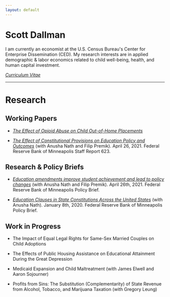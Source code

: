 ```yaml
---
layout: default
---
```



# Scott Dallman

I am currently an economist at the U.S. Census Bureau's Center for Enterprise Dissemination (CED). My research interests are in applied demographic & labor economics related to child well-being, health, and human capital investment.

[_Curriculum Vitae_](/images/CV.pdf)

---

# Research

## Working Papers

- [_The Effect of Opioid Abuse on Child Out-of-Home Placements_](/images/JMP_ScottDallman.pdf)

- [_The Effect of Constitutional Provisions on Education Policy and Outcomes_](https://www.minneapolisfed.org/research/sr/sr623.pdf) (with Anusha Nath and Filip Premik). April 26, 2021. Federal Reserve Bank of Minneapolis Staff Report 623.


## Research & Policy Briefs

- [_Education amendments improve student achievement and lead to policy changes_](https://www.minneapolisfed.org/~/media/assets/articles/2021/education-amendments-improve-student-achievement-and-school-funding/fed-edugap-amendment-research-summary.pdf?la=en) (with Anusha Nath and Filip Premik).  April 26th, 2021.  Federal Reserve Bank of Minneapolis Policy Brief. 

- [_Education Clauses in State Constitutions Across the United States_](https://www.minneapolisfed.org/~/media/assets/articles/2020/education-clauses-in-state-constitutions-across-the-united-states/education-clauses-in-state-constitutions-across-the-united-states.pdf?la=en) (with Anusha Nath).  January 8th, 2020.  Federal Reserve Bank of Minneapolis Policy Brief. 


## Work in Progress

- The Impact of Equal Legal Rights for Same-Sex Married Couples on Child Adoptions

- The Effects of Public Housing Assistance on Educational Attainment During the Great Depression

- Medicaid Expansion and Child Maltreatment (with James Elwell and Aaron Sojourner)

- Profits from Sins: The Substitution (Complementarity) of State Revenue from Alcohol, Tobacco, and Marijuana Taxation (with Gregory Leung)





